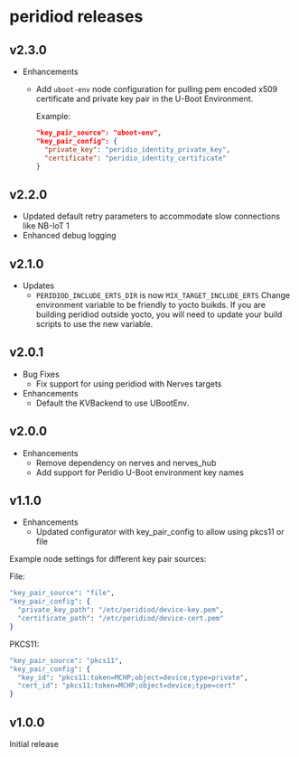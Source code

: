 # peridiod releases

## v2.3.0

* Enhancements
  * Add `uboot-env` node configuration for pulling pem encoded x509 certificate 
    and private key pair in the U-Boot Environment.

    Example:

    ```json
    "key_pair_source": "uboot-env",
    "key_pair_config": {
      "private_key": "peridio_identity_private_key",
      "certificate": "peridio_identity_certificate"
    }
    ```

## v2.2.0

* Updated default retry parameters to accommodate slow connections like
  NB-IoT 1
* Enhanced debug logging

## v2.1.0

* Updates
  * `PERIDIOD_INCLUDE_ERTS_DIR` is now `MIX_TARGET_INCLUDE_ERTS`
    Change environment variable to be friendly to yocto buikds.
    If you are building peridiod outside yocto, you will need to 
    update your build scripts to use the new variable.

## v2.0.1

* Bug Fixes
  * Fix support for using peridiod with Nerves targets
* Enhancements
  * Default the KVBackend to use UBootEnv.

## v2.0.0

* Enhancements
  * Remove dependency on nerves and nerves_hub
  * Add support for Peridio U-Boot environment key names

## v1.1.0

* Enhancements
  * Updated configurator with key_pair_config to allow using pkcs11 or file

Example node settings for different key pair sources:

File:

```elixir
"key_pair_source": "file",
"key_pair_config": {
  "private_key_path": "/etc/peridiod/device-key.pem",
  "certificate_path": "/etc/peridiod/device-cert.pem"
}
```

PKCS11:

```elixir
"key_pair_source": "pkcs11",
"key_pair_config": {
  "key_id": "pkcs11:token=MCHP;object=device;type=private",
  "cert_id": "pkcs11:token=MCHP;object=device;type=cert"
}
```

## v1.0.0

Initial release
